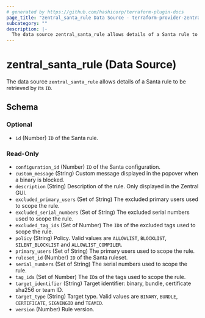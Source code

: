 ```yaml
---
# generated by https://github.com/hashicorp/terraform-plugin-docs
page_title: "zentral_santa_rule Data Source - terraform-provider-zentral"
subcategory: ""
description: |-
  The data source zentral_santa_rule allows details of a Santa rule to be retrieved by its ID.
---
```


# zentral_santa_rule (Data Source)

The data source `zentral_santa_rule` allows details of a Santa rule to be retrieved by its `ID`.



<!-- schema generated by tfplugindocs -->
## Schema

### Optional

- `id` (Number) `ID` of the Santa rule.

### Read-Only

- `configuration_id` (Number) `ID` of the Santa configuration.
- `custom_message` (String) Custom message displayed in the popover when a binary is blocked.
- `description` (String) Description of the rule. Only displayed in the Zentral GUI.
- `excluded_primary_users` (Set of String) The excluded primary users used to scope the rule.
- `excluded_serial_numbers` (Set of String) The excluded serial numbers used to scope the rule.
- `excluded_tag_ids` (Set of Number) The `ID`s of the excluded tags used to scope the rule.
- `policy` (String) Policy. Valid values are `ALLOWLIST`, `BLOCKLIST`, `SILENT_BLOCKLIST` and `ALLOWLIST_COMPILER`.
- `primary_users` (Set of String) The primary users used to scope the rule.
- `ruleset_id` (Number) `ID` of the Santa ruleset.
- `serial_numbers` (Set of String) The serial numbers used to scope the rule.
- `tag_ids` (Set of Number) The `ID`s of the tags used to scope the rule.
- `target_identifier` (String) Target identifier: binary, bundle, certificate sha256 or team ID.
- `target_type` (String) Target type. Valid values are `BINARY`, `BUNDLE`, `CERTIFICATE`, `SIGNINGID` and `TEAMID`.
- `version` (Number) Rule version.
